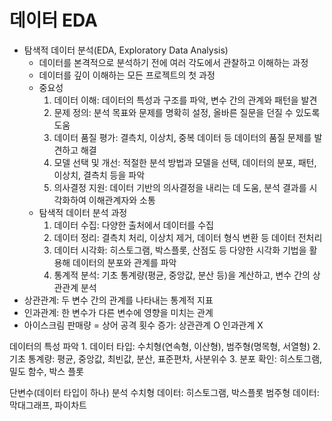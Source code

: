 # 데이터 EDA
- 탐색적 데이터 분석(EDA, Exploratory Data Analysis)
    - 데이터를 본격적으로 분석하기 전에 여러 각도에서 관찰하고 이해하는 과정
    - 데이터를 깊이 이해하는 모든 프로젝트의 첫 과정
    - 중요성
        1. 데이터 이해: 데이터의 특성과 구조를 파악, 변수 간의 관계와 패턴을 발견
        2. 문제 정의: 분석 목표와 문제를 명확히 설정, 올바른 질문을 던질 수 있도록 도움
        3. 데이터 품질 평가: 결측치, 이상치, 중복 데이터 등 데이터의 품질 문제를 발견하고 해결
        4. 모델 선택 및 개선: 적절한 분석 방법과 모델을 선택, 데이터의 분포, 패턴, 이상치, 결측치 등을 파악
        5. 의사결정 지원: 데이터 기반의 의사결정을 내리는 데 도움, 분석 결과를 시각화하여 이해관계자와 소통
    - 탐색적 데이터 분석 과정
        1. 데이터 수집: 다양한 출처에서 데이터를 수집
        2. 데이터 정리: 결측치 처리, 이상치 제거, 데이터 형식 변환 등 데이터 전처리
        3. 데이터 시각화: 히스토그램, 박스플롯, 산점도 등 다양한 시각화 기법을 활용해 데이터의 분포와 관계를 파악
        4. 통계적 분석: 기초 통계량(평균, 중앙값, 분산 등)을 계산하고, 변수 간의 상관관계 분석
- 상관관계: 두 변수 간의 관계를 나타내는 통계적 지표
- 인과관계: 한 변수가 다른 변수에 영향을 미치는 관계
- 아이스크림 판매량 = 상어 공격 횟수 증가: 상관관계 O 인과관계 X

데이터의 특성 파악
    1. 데이터 타입: 수치형(연속형, 이산형), 범주형(명목형, 서열형)
    2. 기초 통계량: 평균, 중앙값, 최빈값, 분산, 표준편차, 사분위수
    3. 분포 확인: 히스토그램, 밀도 함수, 박스 플롯



단변수(데이터 타입이 하나) 분석
    수치형 데이터: 히스토그램, 박스플롯
    범주형 데이터: 막대그래프, 파이차트
